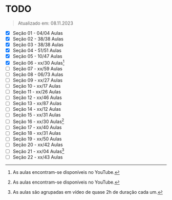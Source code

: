# TODO

> Atualizado em: 08.11.2023

-   [x] Seção 01 - 04/04 Aulas
-   [x] Seção 02 - 38/38 Aulas
-   [x] Seção 03 - 38/38 Aulas
-   [x] Seção 04 - 51/51 Aulas
-   [x] Seção 05 - 10/47 Aulas
-   [x] Seção 06 - xx/30 Aulas[^1]
-   [ ] Seção 07 - xx/59 Aulas
-   [ ] Seção 08 - 06/73 Aulas
-   [ ] Seção 09 - xx/27 Aulas
-   [ ] Seção 10 - xx/17 Aulas
-   [ ] Seção 11 - xx/26 Aulas
-   [ ] Seção 12 - xx/46 Aulas
-   [ ] Seção 13 - xx/87 Aulas
-   [ ] Seção 14 - xx/12 Aulas
-   [ ] Seção 15 - xx/31 Aulas
-   [ ] Seção 16 - xx/30 Aulas[^1]
-   [ ] Seção 17 - xx/40 Aulas
-   [ ] Seção 18 - xx/31 Aulas
-   [ ] Seção 19 - xx/50 Aulas
-   [ ] Seção 20 - xx/42 Aulas
-   [ ] Seção 21 - xx/04 Aulas[^2]
-   [ ] Seção 22 - xx/43 Aulas

[^1]: As aulas encontram-se disponíveis no YouTube.
[^2]: As aulas são agrupadas em vídeo de quase 2h de duração cada um.
